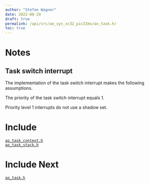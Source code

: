 ```yaml
---
author: "Stefan Wagner"
date: 2022-08-29
draft: true
permalink: /api/src/ao_sys_xc32_pic32mx/ao_task.h/
toc: true
---
```


# Notes

## Task switch interrupt

The implementation of the task switch interrupt makes the following assumptions.

The priority of the task switch interrupt equals 1.

Priority level 1 interrupts do not use a shadow set.

# Include

[`ao_task_context.h`](ao_task_context.h.md) <br/>
[`ao_task_stack.h`](ao_task_stack.h.md)

# Include Next

[`ao_task.h`](../ao_sys/ao_task.h.md)
